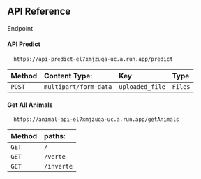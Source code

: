 
## API Reference

Endpoint

#### API Predict

```
  https://api-predict-el7xmjzuqa-uc.a.run.app/predict
```

| Method       | Content Type:         | Key               | Type    |
| :--------    | :--------             | :-------          | :-------|
| `POST`       | `multipart/form-data` | `uploaded_file`   | `Files` |



#### Get All Animals

```
  https://animal-api-el7xmjzuqa-uc.a.run.app/getAnimals
```

| Method      | paths:         |
| :--------   | :--------      |
| `GET`       | `/`            | 
| `GET`       | `/verte`       | 
| `GET`       | `/inverte`     | 

#### 

